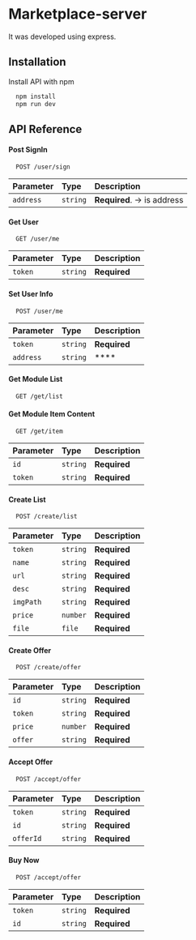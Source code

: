 # Marketplace-server

It was developed using express.

## Installation

Install API with npm

```bash
  npm install
  npm run dev
```
    
## API Reference

#### Post SignIn

```http
  POST /user/sign
```

| Parameter | Type     | Description                       |
| :-------- | :------- | :-------------------------------- |
| `address`        | `string` | **Required**. -> is address|


#### Get User
```http
  GET /user/me
```

| Parameter | Type     | Description                |
| :-------- | :------- | :------------------------- |
| `token` | `string` | **Required**|  


#### Set User Info
```http
  POST /user/me
```

| Parameter | Type     | Description                |
| :-------- | :------- | :------------------------- |
| `token` | `string` | **Required**|  
| `address` | `string` | ****|  

#### Get Module List
```http
  GET /get/list
```

#### Get Module Item Content
```http
  GET /get/item
```

| Parameter | Type     | Description                |
| :-------- | :------- | :------------------------- |
| `id` | `string` | **Required**|  
| `token` | `string` | **Required**|  


#### Create List
```http
  POST /create/list
```

| Parameter | Type     | Description                |
| :-------- | :------- | :------------------------- |
| `token` | `string` | **Required**|  
| `name` | `string` | **Required**|  
| `url` | `string` | **Required**|  
| `desc` | `string` | **Required**|  
| `imgPath` | `string` | **Required**|  
| `price` | `number` | **Required**|  
| `file` | `file` | **Required**|  


#### Create Offer
```http
  POST /create/offer
```

| Parameter | Type     | Description                |
| :-------- | :------- | :------------------------- |
| `id` | `string` | **Required**|  
| `token` | `string` | **Required**|  
| `price` | `number` | **Required**|  
| `offer` | `string` | **Required**|  

#### Accept Offer
```http
  POST /accept/offer
```

| Parameter | Type     | Description                |
| :-------- | :------- | :------------------------- |
| `token` | `string` | **Required**|  
| `id` | `string` | **Required**|  
| `offerId` | `string` | **Required**|  

#### Buy Now
```http
  POST /accept/offer
```

| Parameter | Type     | Description                |
| :-------- | :------- | :------------------------- |
| `token` | `string` | **Required**|  
| `id` | `string` | **Required**|  

